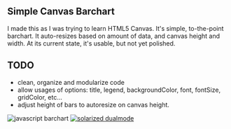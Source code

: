 Simple Canvas Barchart
----------------------
I made this as I was trying to learn HTML5 Canvas. It's simple, to-the-point barchart. It auto-resizes based on amount of data, and canvas height and width. At its current state, it's usable, but not yet polished.

TODO
----
- clean, organize and modularize code
- allow usages of options: title, legend, backgroundColor, font, fontSize, gridColor, etc...
- adjust height of bars to autoresize on canvas height.

![javascript barchart](https://raw.github.com/jancarloviray/Canvas-Barchart/master/screenshot.jpg)
[![solarized dualmode](https://raw.github.com/jancarloviray/Canvas-Barchart/master/screenshot.jpg)](#features)